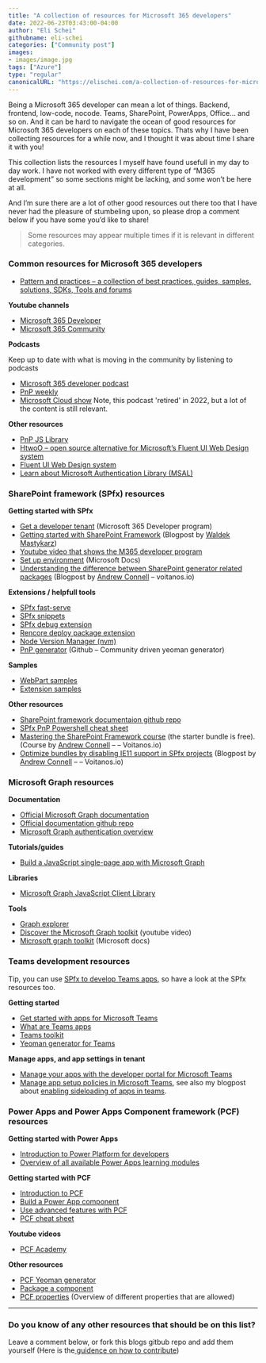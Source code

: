 ```yaml
---
title: "A collection of resources for Microsoft 365 developers"
date: 2022-06-23T03:43:00-04:00
author: "Eli Schei"
githubname: eli-schei
categories: ["Community post"]
images:
- images/image.jpg
tags: ["Azure"]
type: "regular"
canonicalURL: "https://elischei.com/a-collection-of-resources-for-microsoft-365-developers/"
---
```

Being a Microsoft 365 developer can mean a lot of things. Backend, frontend, low-code, nocode. Teams, SharePoint, PowerApps, Office… and so on. And it can be hard to navigate the ocean of good resources for Microsoft 365 developers on each of these topics. Thats why I have been collecting resources for a while now, and I thought it was about time I share it with you!

This collection lists the resources I myself have found usefull in my day to day work. I have not worked with every different type of “M365 development” so some sections might be lacking, and some won’t be here at all.

And I’m sure there are a lot of other good resources out there too that I have never had the pleasure of stumbeling upon, so please drop a comment below if you have some you’d like to share!

> Some resources may appear multiple times if it is relevant in different categories.

### Common resources for Microsoft 365 developers

* [Pattern and practices – a collection of best practices, guides, samples, solutions, SDKs, Tools and forums](https://pnp.github.io/#guidance)

**Youtube channels**

* [Microsoft 365 Developer](https://www.youtube.com/c/Microsoft365Developer)
* [Microsoft 365 Community](https://www.youtube.com/channel/UC_mKdhw-V6CeCM7gTo_Iy7w)

**Podcasts**

Keep up to date with what is moving in the community by listening to podcasts

* [Microsoft 365 developer podcast](https://www.m365devpodcast.com/)
* [PnP weekly](https://pnpweekly.podbean.com/)
* [Microsoft Cloud show](https://www.microsoftcloudshow.com/) Note, this podcast 'retired' in 2022, but a lot of the content is still relevant.

**Other resources**

* [PnP JS Library](https://pnp.github.io/pnpjs/)
* [HtwoO – open source alternative for Microsoft’s Fluent UI Web Design system](https://lab.n8d.studio/htwoo/)
* [Fluent UI Web Design system](https://developer.microsoft.com/en-us/fluentui)
* [Learn about Microsoft Authentication Library (MSAL)](https://docs.microsoft.com/en-us/azure/active-directory/develop/msal-overview)

### SharePoint framework (SPfx) resources

**Getting started with SPfx**

* [Get a developer tenant](https://developer.microsoft.com/en-us/microsoft-365/dev-program) (Microsoft 365 Developer program)
* [Getting started with SharePoint Framework](https://blog.mastykarz.nl/getting-started-sharepoint-framework/) (Blogpost by [Waldek Mastykarz](https://twitter.com/waldekm))
* [Youtube video that shows the M365 developer program](https://www.youtube.com/watch?v=2JWUr6zBtwg)
* [Set up environment](https://docs.microsoft.com/en-us/sharepoint/dev/spfx/set-up-your-development-environment) (Microsoft Docs)
* [Understanding the difference between SharePoint generator related packages](https://www.voitanos.io/blog/understand-difference-sharepoint-framework-generator-library-packages/) (Blogpost by [Andrew Connell](https://twitter.com/andrewconnell) – voitanos.io)

**Extensions / helpfull tools**

* [SPfx fast-serve](https://github.com/s-KaiNet/spfx-fast-serve)
* [SPfx snippets](https://marketplace.visualstudio.com/items?itemName=eliostruyf.spfx-snippets)
* [SPfx debug extension](https://marketplace.visualstudio.com/items?itemName=eliostruyf.spfx-debug)
* [Rencore deploy package extension](https://marketplace.visualstudio.com/items?itemName=RencoreGmbH.vscode-spfx-deploy-package)
* [Node Version Manager (nvm)](https://elischei.com/how-to-use-nvm-for-windows/)
* [PnP generator](https://github.com/pnp/generator-spfx) (Github – Community driven yeoman generator)

**Samples**

* [WebPart samples](https://github.com/pnp/sp-dev-fx-webparts)
* [Extension samples](https://github.com/pnp/sp-dev-fx-extensions)

**Other resources**

* [SharePoint framework documentaion github repo](https://github.com/SharePoint/sp-dev-docs)
* [SPfx PnP Powershell cheat sheet](https://github.com/Eli-Schei/resource-sheets/blob/main/M365/spfx/spfx-pnp-powershell-cheat-sheet.md)
* [Mastering the SharePoint Framework course](https://www.voitanos.io/course-master-sharepoint-framework) (the starter bundle is free). (Course by [Andrew Connell](https://twitter.com/andrewconnell) – – Voitanos.io)
* [Optimize bundles by disabling IE11 support in SPfx projects](https://www.voitanos.io/blog/optimize-spfx-bundles-ditch-ie11-support/) (Blogpost by [Andrew Connell](https://twitter.com/andrewconnell)  – – Voitanos.io)

### Microsoft Graph resources

**Documentation**

* [Official Microsoft Graph documentation](https://docs.microsoft.com/en-us/graph/)
* [Official documentation github repo](https://github.com/microsoftgraph/microsoft-graph-docs)
* [Microsoft Graph authentication overview](https://docs.microsoft.com/en-us/graph/auth/)

**Tutorials/guides**

* [Build a JavaScript single-page app with Microsoft Graph](https://docs.microsoft.com/en-us/graph/tutorials/javascript)

**Libraries**

* [Microsoft Graph JavaScript Client Library](https://www.npmjs.com/package/@microsoft/microsoft-graph-client)

**Tools**

* [Graph explorer](http://%28https//developer.microsoft.com/en-us/graph/graph-explorer)
* [Discover the Microsoft Graph toolkit](https://www.youtube.com/watch?v=HdQlVv3Wekk) (youtube video)
* [Microsoft graph toolkit](https://docs.microsoft.com/en-us/graph/toolkit/overview) (Microsoft docs)

### Teams development resources
Tip, you can use [SPfx to develop Teams apps](https://docs.microsoft.com/en-us/microsoftteams/platform/sbs-gs-spfx?tabs=vscode%2Cviscode), so have a look at the SPfx resources too.

**Getting started**

* [Get started with apps for Microsoft Teams](https://docs.microsoft.com/en-us/microsoftteams/platform/get-started/get-started-overview)
* [What are Teams apps](https://docs.microsoft.com/en-us/microsoftteams/platform/overview)
* [Teams toolkit](https://docs.microsoft.com/en-us/microsoftteams/platform/toolkit/teams-toolkit-fundamentals)
* [Yeoman generator for Teams](https://github.com/pnp/generator-teams)

**Manage apps, and app settings in tenant**

* [Manage your apps with the developer portal for Microsoft Teams](https://docs.microsoft.com/en-us/microsoftteams/platform/concepts/build-and-test/teams-developer-portal)
* [Manage app setup policies in Microsoft Teams](https://docs.microsoft.com/en-us/microsoftteams/teams-app-setup-policies), see also my blogpost about [enabling sideloading of apps in teams](https://elischei.com/enable-sideloading-of-apps-in-microsoft-teams/).

### Power Apps and Power Apps Component framework (PCF) resources

**Getting started with Power Apps**

* [Introduction to Power Platform for developers](https://docs.microsoft.com/en-us/learn/modules/introduction-developing-power-platform/1-introduction)
* [Overview of all available Power Apps learning modules](https://docs.microsoft.com/en-us/learn/browse/?expanded=power-platform&products=power-apps)

**Getting started with PCF**

* [Introduction to PCF](https://docs.microsoft.com/en-us/learn/modules/get-started-component-framework/)
* [Build a Power App component](https://docs.microsoft.com/en-us/learn/modules/build-power-app-component/)
* [Use advanced features with PCF](https://docs.microsoft.com/en-us/learn/modules/component-framework-advanced-topics/)
* [PCF cheat sheet](https://github.com/Eli-Schei/resource-sheets/blob/main/M365/Power%20Apps%20and%20PCF/PCF-cheat-sheet.md)

**Youtube videos**

* [PCF Academy](https://www.youtube.com/playlist?list=PL0WiRFWRFGlQr5tGZdUGUlyTl7Gi1Wb_K)

**Other resources**

* [PCF Yeoman generator](https://github.com/DynamicsNinja/generator-pcf)
* [Package a component](https://docs.microsoft.com/en-us/powerapps/developer/component-framework/import-custom-controls)
* [PCF properties](https://docs.microsoft.com/en-us/powerapps/developer/component-framework/manifest-schema-reference/property) (Overview of different properties that are allowed)

<p></p>

---

### Do you know of any other resources that should be on this list? 
Leave a comment below, or fork this blogs gitbub repo and add them yourself (Here is the[ guidence on how to contribute](https://pnp.github.io/blog/post/contribute-blog/))